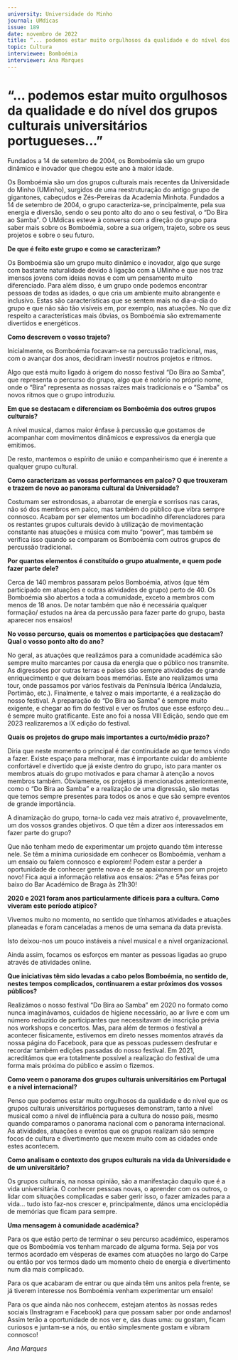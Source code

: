 ```yaml
---
university: Universidade do Minho
journal: UMdicas 
issue: 189
date: novembro de 2022
title: “... podemos estar muito orgulhosos da qualidade e do nível dos grupos culturais universitários portugueses...”
topic: Cultura
interviewee: Bomboémia
interviewer: Ana Marques
---
```


# “... podemos estar muito orgulhosos da qualidade e do nível dos grupos culturais universitários portugueses...”

Fundados a 14 de setembro de 2004, os Bomboémia são um grupo dinâmico e inovador que chegou este ano à maior idade.

Os Bomboémia são um dos grupos culturais mais recentes da Universidade do Minho (UMinho), surgidos de uma reestruturação do antigo grupo de gigantones, cabeçudos e Zés-Pereiras da Academia Minhota. Fundados a 14 de setembro de 2004, o grupo caracteriza-se, principalmente, pela sua energia e diversão, sendo o seu ponto alto do ano o seu festival, o “Do Bira ao Samba”. O UMdicas esteve à conversa com a direção do grupo para saber mais sobre os Bomboémia, sobre a sua origem, trajeto, sobre os seus projetos e sobre o seu futuro.

**De que é feito este grupo e como se caracterizam?**

Os Bomboémia são um grupo muito dinâmico e inovador, algo que surge com bastante naturalidade devido à ligação com a UMinho e que nos traz imensos jovens com ideias novas e com um pensamento muito diferenciado. Para além disso, é um grupo onde podemos encontrar pessoas de todas as idades, o que cria um ambiente muito abrangente e inclusivo. Estas são características que se sentem mais no dia-a-dia do grupo e que não são tão visíveis em, por exemplo, nas atuações. No que diz respeito a características mais óbvias, os Bomboémia são extremamente divertidos e energéticos.

**Como descrevem o vosso trajeto?**

Inicialmente, os Bomboémia focavam-se na percussão tradicional, mas, com o avançar dos anos, decidiram investir noutros projetos e ritmos.

Algo que está muito ligado à origem do nosso festival “Do Bira ao Samba”, que representa o percurso do grupo, algo que é notório no próprio nome, onde o “Bira” representa as nossas raízes mais tradicionais e o “Samba” os novos ritmos que o grupo introduziu.

**Em que se destacam e diferenciam os Bomboémia dos outros grupos culturais?**

A nível musical, damos maior ênfase à percussão que gostamos de acompanhar com movimentos dinâmicos e expressivos da energia que emitimos.

De resto, mantemos o espírito de união e companheirismo que é inerente a qualquer grupo cultural.

**Como caracterizam as vossas performances em palco? O que trouxeram e trazem de novo ao panorama cultural da Universidade?**

Costumam ser estrondosas, a abarrotar de energia e sorrisos nas caras, não só dos membros em palco, mas também do público que vibra sempre connosco. Acabam por ser elementos um bocadinho diferenciadores para os restantes grupos culturais devido à utilização de movimentação constante nas atuações e música com muito “power”, mas também se verifica isso quando se comparam os Bomboémia com outros grupos de percussão tradicional.

**Por quantos elementos é constituído o grupo atualmente, e quem pode fazer parte dele?**

Cerca de 140 membros passaram pelos Bomboémia, ativos (que têm participado em atuações e outras atividades de grupo) perto de 40. Os Bomboémia são abertos a toda a comunidade, exceto a membros com menos de 18 anos. De notar também que não é necessária qualquer formação/ estudos na área da percussão para fazer parte do grupo, basta aparecer nos ensaios!

**No vosso percurso, quais os momentos e participações que destacam? Qual o vosso ponto alto do ano?**

No geral, as atuações que realizámos para a comunidade académica são sempre muito marcantes por causa da energia que o público nos transmite. As digressões por outras terras e países são sempre atividades de grande enriquecimento e que deixam boas memórias. Este ano realizamos uma tour, onde passamos por vários festivais da Península Ibérica (Andaluzia, Portimão, etc.). Finalmente, e talvez o mais importante, é a realização do nosso festival. A preparação do “Do Bira ao Samba” é sempre muito exigente, e chegar ao fim do festival e ver os frutos que esse esforço deu… é sempre muito gratificante. Este ano foi a nossa VIII Edição, sendo que em 2023 realizaremos a IX edição do festival.

**Quais os projetos do grupo mais importantes a curto/médio prazo?**

Diria que neste momento o principal é dar continuidade ao que temos vindo a fazer. Existe espaço para melhorar, mas é importante cuidar do ambiente confortável e divertido que já existe dentro do grupo, isto para manter os membros atuais do grupo motivados e para chamar à atenção a novos membros também. Obviamente, os projetos já mencionados anteriormente, como o “Do Bira ao Samba” e a realização de uma digressão, são metas que temos sempre presentes para todos os anos e que são sempre eventos de grande importância.

A dinamização do grupo, torna-lo cada vez mais atrativo é, provavelmente, um dos vossos grandes objetivos. O que têm a dizer aos interessados em fazer parte do grupo?

Que não tenham medo de experimentar um projeto quando têm interesse nele. Se têm a mínima curiosidade em conhecer os Bomboémia, venham a um ensaio ou falem connosco e explorem! Podem estar a perder a oportunidade de conhecer gente nova e de se apaixonarem por um projeto novo! Fica aqui a informação relativa aos ensaios: 2ªas e 5ªas feiras por baixo do Bar Académico de Braga às 21h30!

**2020 e 2021 foram anos particularmente difíceis para a cultura. Como viveram este período atípico?**

Vivemos muito no momento, no sentido que tínhamos atividades e atuações planeadas e foram canceladas a menos de uma semana da data prevista.

Isto deixou-nos um pouco instáveis a nível musical e a nível organizacional.

Ainda assim, focamos os esforços em manter as pessoas ligadas ao grupo através de atividades online.

**Que iniciativas têm sido levadas a cabo pelos Bomboémia, no sentido de, nestes tempos complicados, continuarem a estar próximos dos vossos públicos?**

Realizámos o nosso festival “Do Bira ao Samba” em 2020 no formato como nunca imaginávamos, cuidados de higiene necessário, ao ar livre e com um número reduzido de participantes que necessitavam de inscrição prévia nos workshops e concertos. Mas, para além de termos o festival a acontecer fisicamente, estivemos em direto nesses momentos através da nossa página do Facebook, para que as pessoas pudessem desfrutar e recordar também edições passadas do nosso festival. Em 2021, acreditámos que era totalmente possível a realização do festival de uma forma mais próxima do público e assim o fizemos.

**Como veem o panorama dos grupos culturais universitários em Portugal e a nível internacional?**

Penso que podemos estar muito orgulhosos da qualidade e do nível que os grupos culturais universitários portugueses demonstram, tanto a nível musical como a nível de influência para a cultura do nosso país, mesmo quando comparamos o panorama nacional com o panorama internacional. As atividades, atuações e eventos que os grupos realizam são sempre focos de cultura e divertimento que mexem muito com as cidades onde estes acontecem.

**Como analisam o contexto dos grupos culturais na vida da Universidade e de um universitário?**

Os grupos culturais, na nossa opinião, são a manifestação daquilo que é a vida universitária. O conhecer pessoas novas, o aprender com os outros, o lidar com situações complicadas e saber gerir isso, o fazer amizades para a vida… tudo isto faz-nos crescer e, principalmente, dános uma enciclopédia de memórias que ficam para sempre.

**Uma mensagem à comunidade académica?**

Para os que estão perto de terminar o seu percurso académico, esperamos que os Bomboémia vos tenham marcado de alguma forma. Seja por vos termos acordado em vésperas de exames com atuações no largo do Carpe ou então por vos termos dado um momento cheio de energia e divertimento num dia mais complicado.

Para os que acabaram de entrar ou que ainda têm uns anitos pela frente, se já tiverem interesse nos Bomboémia venham experimentar um ensaio!

Para os que ainda não nos conhecem, estejam atentos às nossas redes sociais (Instragram e Facebook) para que possam saber por onde andamos! Assim terão a oportunidade de nos ver e, das duas uma: ou gostam, ficam curiosos e juntam-se a nós, ou então simplesmente gostam e vibram connosco!

*Ana Marques*